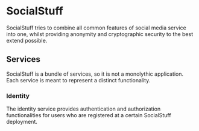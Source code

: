 # SocialStuff
SocialStuff tries to combine all common features of social media service into one,
whilst providing anonymity and cryptographic security to the best extend possible.

## Services
SocialStuff is a bundle of services, so it is not a monolythic application.
Each service is meant to represent a distinct functionality.

### Identity
The identity service provides authentication and authorization functionalities
for users who are registered at a certain SocialStuff deployment.
